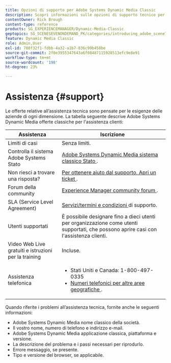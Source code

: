```yaml
---
title: Opzioni di supporto per Adobe Systems Dynamic Media Classic
description: Scopri informazioni sulle opzioni di supporto tecnico per Adobe Systems Dynamic Media Classic.
contentOwner: Rick Brough
content-type: reference
products: SG_EXPERIENCEMANAGER/Dynamic-Media-Classic
geptopics: SG_SCENESEVENONDEMAND_PK/categories/introducing_adobe_scene7
feature: Dynamic Media Classic
role: Admin,User
exl-id: 708f32f1-fdbb-4a32-a1b7-836c99b458be
source-git-commit: 2f0e3955347643a6f08487115928513efc9e8e91
workflow-type: tm+mt
source-wordcount: '198'
ht-degree: 23%

---
```


# Assistenza {#support}

Le offerte relative all’assistenza tecnica sono pensate per le esigenze delle aziende di ogni dimensione. La tabella seguente descrive Adobe Systems Dynamic Media offerte classiche per l&#39;assistenza clienti:

| Assistenza | Iscrizione |
| --- | --- |
| Limiti di casi | Senza limiti. |
| Controlla il sistema Adobe Systems Stato | [Adobe Systems Dynamic Media sistema classico Stato ](https://status.adobe.com/products/1175) . |
| Non riesci a trovare una risposta? | [Per ottenere aiuto dal supporto, Apri un ticket ](https://experienceleague.adobe.com/?support-solution=General#support) . |
| Forum della community | [Experience Manager community forum ](https://experienceleaguecommunities.adobe.com/t5/adobe-experience-manager/ct-p/adobe-experience-manager-community) . |
| SLA (Service Level Agreement) | [Servizi/termini e condizioni ](https://helpx.adobe.com/support/programs/support-policies-terms-conditions.html) di supporto. |
| Utenti supportati | È possibile designare fino a dieci utenti per organizzazione come utenti supportati, che possono aprire casi con l&#39;assistenza clienti. |
| Video Web Live gratuiti e istruzioni per la training | Incluse. |
| Assistenza telefonica | <ul><li>Stati Uniti e Canada: 1-800-497-0335 </li><li>[Numeri telefonici per altre aree geografiche ](https://experienceleague.adobe.com/?support-tab=home#support) . </li></ul> |

<!-- |Create a support case| [https://helpx.adobe.com/enterprise/admin-guide.html/enterprise/using/support-for-experience-cloud.ug.html](https://helpx.adobe.com/enterprise/admin-guide.html/enterprise/using/support-for-experience-cloud.ug.html) | -->

Quando riferite i problemi all’assistenza tecnica, fornite anche le seguenti informazioni:

* Adobe Systems Dynamic Media nome classico della società.
* Il vostro nome, numero di telefono e indirizzo e-mail.
* Adobe Systems Dynamic Media applicazione classica, piattaforma e versione.
* La descrizione del problema e i passi necessari per riprodurlo.
* Errore messaggio, se presente.
* Tipo e versione del browser, se applicabile.
